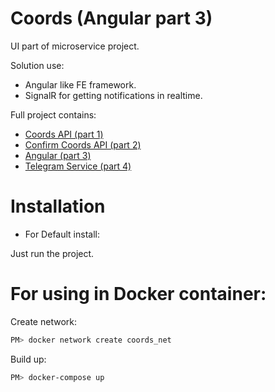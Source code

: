 # Coords (Angular part 3)
UI part of microservice project.

Solution use: 
* Angular like FE framework.
* SignalR for getting notifications in realtime.

Full project contains:
* [Coords API (part 1)](https://github.com/Unguryan/Coords_API_p1)
* [Confirm Coords API (part 2)](https://github.com/Unguryan/Coords_Confirm_p2)
* [Angular (part 3)](https://github.com/Unguryan/Coords_Angular_p3)
* [Telegram Service (part 4)](https://github.com/Unguryan/Coords_Telegram_p4)

# Installation

* For Default install: 

Just run the project.


# For using in Docker container: 

Create network:
    
```bash
PM> docker network create coords_net 
```

Build up:
    
```bash
PM> docker-compose up
```
